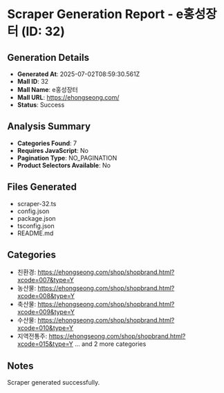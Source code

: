 # Scraper Generation Report - e홍성장터 (ID: 32)

## Generation Details
- **Generated At**: 2025-07-02T08:59:30.561Z
- **Mall ID**: 32
- **Mall Name**: e홍성장터
- **Mall URL**: https://ehongseong.com/
- **Status**: Success

## Analysis Summary
- **Categories Found**: 7
- **Requires JavaScript**: No
- **Pagination Type**: NO_PAGINATION
- **Product Selectors Available**: No

## Files Generated
- scraper-32.ts
- config.json
- package.json
- tsconfig.json
- README.md

## Categories
- 친환경: https://ehongseong.com/shop/shopbrand.html?xcode=007&type=Y
- 농산물: https://ehongseong.com/shop/shopbrand.html?xcode=008&type=Y
- 축산물: https://ehongseong.com/shop/shopbrand.html?xcode=009&type=Y
- 수산물: https://ehongseong.com/shop/shopbrand.html?xcode=010&type=Y
- 지역전통주: https://ehongseong.com/shop/shopbrand.html?xcode=015&type=Y
... and 2 more categories

## Notes
Scraper generated successfully.
